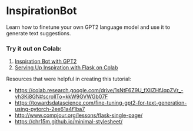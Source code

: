 # InspirationBot
Learn how to finetune your own GPT2 language model and use it to generate text suggestions.

### Try it out on Colab:

1. [Inspiration Bot with GPT2](https://colab.research.google.com/drive/1wgDqzFSf-G3Z9-VbmJ6rouXtjY181ej8?usp=sharing)
2. [Serving Up Inspiration with Flask on Colab](https://colab.research.google.com/drive/19k0eYvqZfOIZnPAacmtZQUnkXZtesXOD?usp=sharing)


Resources that were helpful in creating this tutorial:
* https://colab.research.google.com/drive/1sNtF6Z9U_fXIIZHfJqpZVr_-vh3Ki8GN#scrollTo=kkW9GVWGb07F
* https://towardsdatascience.com/fine-tuning-gpt2-for-text-generation-using-pytorch-2ee61a4f1ba7
* http://www.compjour.org/lessons/flask-single-page/ 
* https://chr15m.github.io/minimal-stylesheet/